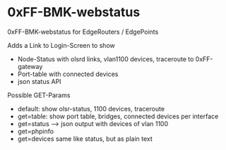 # 0xFF-BMK-webstatus
0xFF-BMK-webstatus for EdgeRouters / EdgePoints

Adds a Link to Login-Screen to show
- Node-Status with olsrd links, vlan1100 devices, traceroute to 0xFF-gateway
- Port-table with connected devices
- json status API

Possible GET-Params
- default: show olsr-status, 1100 devices, traceroute
- get=table: show port table, bridges, connected devices per interface
- get=status --> json output with devices of vlan 1100
- get=phpinfo
- get=devices same like status, but as plain text

